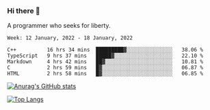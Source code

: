 ### Hi there 👋

<!--
**shejialuo/shejialuo** is a ✨ _special_ ✨ repository because its `README.md` (this file) appears on your GitHub profile.

Here are some ideas to get you started:

- 🔭 I’m currently working on ...
- 🌱 I’m currently learning ...
- 👯 I’m looking to collaborate on ...
- 🤔 I’m looking for help with ...
- 💬 Ask me about ...
- 📫 How to reach me: ...
- 😄 Pronouns: ...
- ⚡ Fun fact: ...
-->

A programmer who seeks for liberty.

<!--START_SECTION:waka-->
```text
Week: 12 January, 2022 - 18 January, 2022

C++          16 hrs 34 mins  █████████▓░░░░░░░░░░░░░░░   38.06 % 
TypeScript   9 hrs 37 mins   █████▓░░░░░░░░░░░░░░░░░░░   22.10 % 
Markdown     4 hrs 42 mins   ██▓░░░░░░░░░░░░░░░░░░░░░░   10.81 % 
C            2 hrs 59 mins   █▓░░░░░░░░░░░░░░░░░░░░░░░   06.87 % 
HTML         2 hrs 58 mins   █▓░░░░░░░░░░░░░░░░░░░░░░░   06.85 % 
```
<!--END_SECTION:waka-->

[![Anurag's GitHub stats](https://github-readme-stats.vercel.app/api?username=shejialuo&show_icons=true&theme=dracula)](https://github.com/anuraghazra/github-readme-stats)

[![Top Langs](https://github-readme-stats.vercel.app/api/top-langs/?username=shejialuo&layout=compact&hide=javascript,html,css,typescript,tex)](https://github.com/anuraghazra/github-readme-stats)
